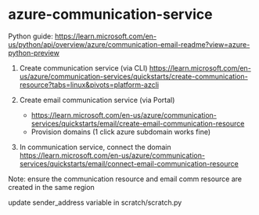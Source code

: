 # azure-communication-service

Python guide: https://learn.microsoft.com/en-us/python/api/overview/azure/communication-email-readme?view=azure-python-preview

1. Create communication service (via CLI)
    https://learn.microsoft.com/en-us/azure/communication-services/quickstarts/create-communication-resource?tabs=linux&pivots=platform-azcli

2. Create email communication service (via Portal)
    - https://learn.microsoft.com/en-us/azure/communication-services/quickstarts/email/create-email-communication-resource
    - Provision domains (1 click azure subdomain works fine)

3. In communication service, connect the domain
    https://learn.microsoft.com/en-us/azure/communication-services/quickstarts/email/connect-email-communication-resource

Note: ensure the communication resource and email comm resource are created in the same region

update sender_address variable in scratch/scratch.py
